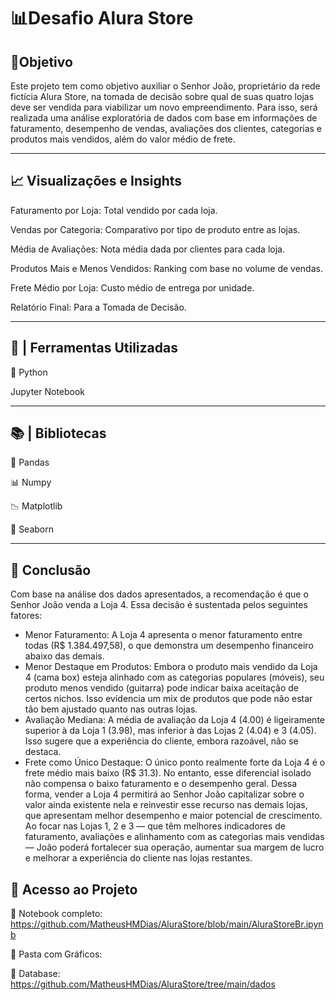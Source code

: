 # 📊Desafio Alura Store

## 🎯Objetivo

Este projeto tem como objetivo auxiliar o Senhor João, proprietário da rede fictícia Alura Store, na tomada de decisão sobre qual de suas quatro lojas deve ser vendida para viabilizar um novo empreendimento. Para isso, será realizada uma análise exploratória de dados com base em informações de faturamento, desempenho de vendas, avaliações dos clientes, categorias e produtos mais vendidos, além do valor médio de frete.

--------------

## 📈 Visualizações e Insights

Faturamento por Loja: Total vendido por cada loja.

Vendas por Categoria: Comparativo por tipo de produto entre as lojas.

Média de Avaliações: Nota média dada por clientes para cada loja.

Produtos Mais e Menos Vendidos: Ranking com base no volume de vendas.

Frete Médio por Loja: Custo médio de entrega por unidade.

Relatório Final: Para a Tomada de Decisão.

--------------

## 🔎 | Ferramentas Utilizadas

🐍 Python

Jupyter Notebook

--------------

## 📚 | Bibliotecas

🐼 Pandas

📊 Numpy

📉 Matplotlib

🌊 Seaborn

--------------

## 🧠 Conclusão 

Com base na análise dos dados apresentados, a recomendação é que o Senhor João venda a Loja 4. Essa decisão é sustentada pelos seguintes fatores:
* Menor Faturamento: A Loja 4 apresenta o menor faturamento entre todas (R$ 1.384.497,58), o que demonstra um desempenho financeiro abaixo das demais.
* Menor Destaque em Produtos: Embora o produto mais vendido da Loja 4 (cama box) esteja alinhado com as categorias populares (móveis), seu produto menos vendido (guitarra) pode indicar baixa aceitação de certos nichos. Isso evidencia um mix de produtos que pode não estar tão bem ajustado quanto nas outras lojas.
* Avaliação Mediana: A média de avaliação da Loja 4 (4.00) é ligeiramente superior à da Loja 1 (3.98), mas inferior à das Lojas 2 (4.04) e 3 (4.05). Isso sugere que a experiência do cliente, embora razoável, não se destaca.
* Frete como Único Destaque: O único ponto realmente forte da Loja 4 é o frete médio mais baixo (R$ 31.3). No entanto, esse diferencial isolado não compensa o baixo faturamento e o desempenho geral.
Dessa forma, vender a Loja 4 permitirá ao Senhor João capitalizar sobre o valor ainda existente nela e reinvestir esse recurso nas demais lojas, que apresentam melhor desempenho e maior potencial de crescimento. Ao focar nas Lojas 1, 2 e 3 — que têm melhores indicadores de faturamento, avaliações e alinhamento com as categorias mais vendidas — João poderá fortalecer sua operação, aumentar sua margem de lucro e melhorar a experiência do cliente nas lojas restantes.

## 📂 Acesso ao Projeto
📑 Notebook completo: https://github.com/MatheusHMDias/AluraStore/blob/main/AluraStoreBr.ipynb

📂 Pasta com Gráficos:

💾 Database: https://github.com/MatheusHMDias/AluraStore/tree/main/dados
